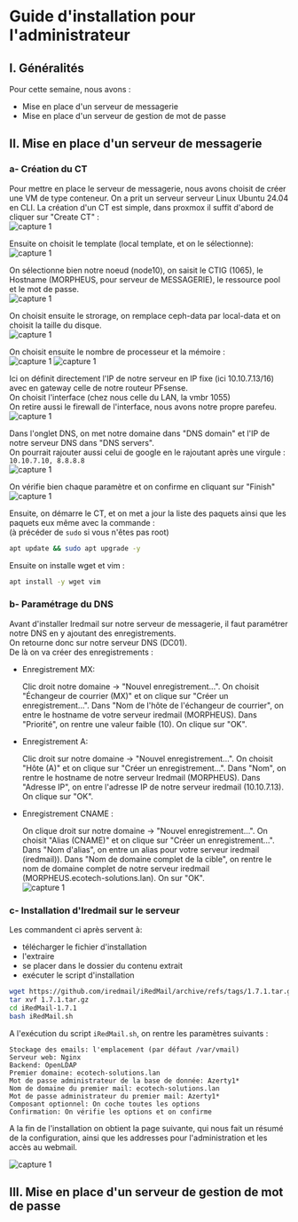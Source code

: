 # Guide d'installation pour l'administrateur

## I. Généralités
Pour cette semaine, nous avons :
- Mise en place d'un serveur de messagerie
- Mise en place d'un serveur de gestion de mot de passe

## II. Mise en place d'un serveur de messagerie  

### a- Création du CT
Pour mettre en place le serveur de messagerie, nous avons choisit de créer une VM de type conteneur. On a prit un serveur serveur Linux Ubuntu 24.04 en CLI. 
La création d'un CT est simple, dans proxmox il suffit d'abord de cliquer sur "Create CT" :  
![capture 1](../Ressources/Images/MORPHEUS_1.png)  
  
Ensuite on choisit le template (local template, et on le sélectionne):  
![capture 1](../Ressources/Images/MORPHEUS_2.png)  
  
On sélectionne bien notre noeud (node10), on saisit le CTIG (1065), le Hostname (MORPHEUS, pour serveur de MESSAGERIE), le ressource pool et le mot de passe.  
![capture 1](../Ressources/Images/MORPHEUS_3.png)  
  
On choisit ensuite le strorage, on remplace ceph-data par local-data et on choisit la taille du disque.  
![capture 1](../Ressources/Images/MORPHEUS_4.png)  

On choisit ensuite le nombre de processeur et la mémoire :    
![capture 1](../Ressources/Images/MORPHEUS_5.png) 
![capture 1](../Ressources/Images/MORPHEUS_6.png)  

Ici on définit directement l'IP de notre serveur en IP fixe (ici 10.10.7.13/16) avec en gateway celle de notre routeur PFsense.  
On choisit l'interface (chez nous celle du LAN, la vmbr 1055)  
On retire aussi le firewall de l'interface, nous avons notre propre parefeu.  
![capture 1](../Ressources/Images/MORPHEUS_7.png)   

Dans l'onglet DNS, on met notre domaine dans "DNS domain" et l'IP de notre serveur DNS dans "DNS servers".  
On pourrait rajouter aussi celui de google en le rajoutant après une virgule :  
`10.10.7.10, 8.8.8.8`  
![capture 1](../Ressources/Images/MORPHEUS_8.png)  

On vérifie bien chaque paramètre et on confirme en cliquant sur "Finish"    
![capture 1](../Ressources/Images/MORPHEUS_9.png)   

Ensuite, on démarre le CT, et on met a jour la liste des paquets ainsi que les paquets eux même avec la commande :  
(à précéder de `sudo` si vous n'êtes pas root)  

```bash
apt update && sudo apt upgrade -y
```
Ensuite on installe wget et vim :  
```bash
apt install -y wget vim
```

### b- Paramétrage du DNS  
Avant d'installer Iredmail sur notre serveur de messagerie, il faut paramétrer notre DNS en y ajoutant des enregistrements.  
On retourne donc sur notre serveur DNS (DC01).  
De là on va créer des enregistrements :
- Enregistrement MX:

    Clic droit notre domaine -> "Nouvel enregistrement...".
    On choisit "Échangeur de courrier (MX)" et on clique sur "Créer un enregistrement...".
    Dans "Nom de l'hôte de l'échangeur de courrier", on entre le hostname de votre serveur iredmail (MORPHEUS).
    Dans "Priorité", on rentre une valeur faible (10).
    On clique sur "OK".
- Enregistrement A:

    Clic droit sur notre domaine -> "Nouvel enregistrement...".
    On choisit "Hôte (A)" et on clique sur "Créer un enregistrement...".
    Dans "Nom", on rentre le hostname de notre serveur Iredmail (MORPHEUS).
    Dans "Adresse IP", on entre l'adresse IP de notre serveur iredmail (10.10.7.13).
    On clique sur "OK".

- Enregistrement CNAME :

    On clique droit sur notre domaine -> "Nouvel enregistrement...".
    On choisit "Alias (CNAME)" et on clique sur "Créer un enregistrement...".
    Dans "Nom d'alias", on entre un alias pour votre serveur iredmail (iredmail)).
    Dans "Nom de domaine complet de la cible", on rentre le nom de domaine complet de notre serveur iredmail (MORPHEUS.ecotech-solutions.lan).
    On sur "OK".  
  ![capture 1](../Ressources/Images/DNS_1.png) 

### c- Installation d'Iredmail sur le serveur  

Les commandent ci après servent à:
- télécharger le fichier d'installation
- l'extraire
- se placer dans le dossier du contenu extrait
- exécuter le script d'installation
```bash
wget https://github.com/iredmail/iRedMail/archive/refs/tags/1.7.1.tar.gz
tar xvf 1.7.1.tar.gz
cd iRedMail-1.7.1
bash iRedMail.sh
```
A l'exécution du script `iRedMail.sh`, on rentre les paramètres suivants :  

    Stockage des emails: l'emplacement (par défaut /var/vmail)
    Serveur web: Nginx
    Backend: OpenLDAP
    Premier domaine: ecotech-solutions.lan
    Mot de passe administrateur de la base de donnée: Azerty1*
    Nom de domaine du premier mail: ecotech-solutions.lan
    Mot de passe administrateur du premier mail: Azerty1*
    Composant optionnel: On coche toutes les options
    Confirmation: On vérifie les options et on confirme

A la fin de l'installation on obtient la page suivante, qui nous fait un résumé de la configuration, ainsi que les addresses pour l'administration et les accès au webmail.  

 ![capture 1](../Ressources/Images/DNS_1.png)   

## III. Mise en place d'un serveur de gestion de mot de passe
